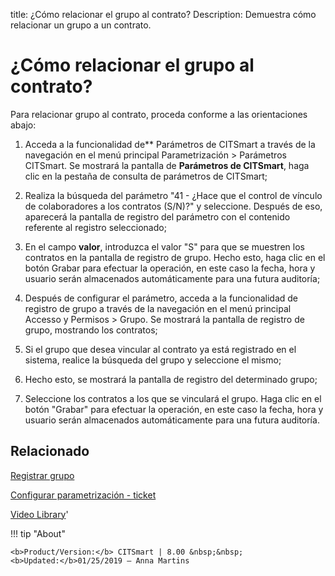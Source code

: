 title: ¿Cómo relacionar el grupo al contrato?
Description: Demuestra cómo relacionar un grupo a un contrato.
# ¿Cómo relacionar el grupo al contrato?


Para relacionar grupo al contrato, proceda conforme a las orientaciones abajo:

1.  Acceda a la funcionalidad de** Parámetros de CITSmart a través de la
    navegación en el menú principal Parametrización \> Parámetros CITSmart.
    Se mostrará la pantalla de **Parámetros de CITSmart**, haga clic en la
    pestaña de consulta de parámetros de CITSmart;

2.  Realiza la búsqueda del parámetro "41 - ¿Hace que el control de vínculo de
    colaboradores a los contratos (S/N)?" y seleccione. Después de eso,
    aparecerá la pantalla de registro del parámetro con el contenido referente
    al registro seleccionado;

3.  En el campo **valor**, introduzca el valor "S" para que se muestren los
    contratos en la pantalla de registro de grupo. Hecho esto, haga clic en el
    botón Grabar para efectuar la operación, en este caso la fecha, hora y
    usuario serán almacenados automáticamente para una futura auditoría;

4.  Después de configurar el parámetro, acceda a la funcionalidad de registro de
    grupo a través de la navegación en el menú principal Accesso y Permisos \>
    Grupo. Se mostrará la pantalla de registro de grupo, mostrando los
    contratos;

5.  Si el grupo que desea vincular al contrato ya está registrado en el sistema,
    realice la búsqueda del grupo y seleccione el mismo;

6.  Hecho esto, se mostrará la pantalla de registro del determinado grupo;

7.  Seleccione los contratos a los que se vinculará el grupo. Haga clic en el
    botón "Grabar" para efectuar la operación, en este caso la fecha, hora y
    usuario serán almacenados automáticamente para una futura auditoría.



Relacionado
-------

[Registrar grupo](/es-es/citsmart-platform-9/initial-settings/access-settings/user/register-groups.html)

[Configurar parametrización - ticket](/es-es/citsmart-platform-9/platform-administration/parameters-list/configure-parametrization-ticket.html)


<i class='fa fa-youtube-play  fa-2x' style='color:#97ce17;vertical-align: middle;'> </i> [Video Library](https://www.youtube.com/playlist?list=PLB5qK2uzf2ROl8PJLi-kszYhGzr17uvz-)'

!!! tip "About"

    <b>Product/Version:</b> CITSmart | 8.00 &nbsp;&nbsp;
    <b>Updated:</b>01/25/2019 – Anna Martins
